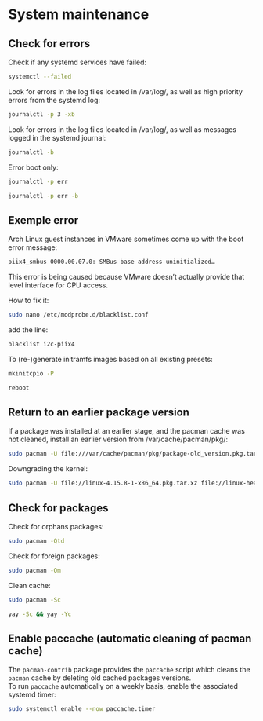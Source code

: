 # System maintenance

## Check for errors

Check if any systemd services have failed:

```bash
systemctl --failed
```

Look for errors in the log files located in /var/log/, as well as high priority errors from the systemd log:

```bash
journalctl -p 3 -xb
```

Look for errors in the log files located in /var/log/, as well as messages logged in the systemd journal:

```bash
journalctl -b
```

Error boot only:

```bash
journalctl -p err
```

```bash
journalctl -p err -b
```

## Exemple error

Arch Linux guest instances in VMware sometimes come up with the boot error message:

```bash
piix4_smbus 0000.00.07.0: SMBus base address uninitialized…
```

This error is being caused because VMware doesn’t actually provide that level interface for CPU access.

How to fix it:

```bash
sudo nano /etc/modprobe.d/blacklist.conf
```

add the line:

```bash
blacklist i2c-piix4
```

To (re-)generate initramfs images based on all existing presets:

```bash
mkinitcpio -P
```

```bash
reboot
```

## Return to an earlier package version

If a package was installed at an earlier stage, and the pacman cache was not cleaned, install an earlier version from /var/cache/pacman/pkg/:

```bash
sudo pacman -U file:///var/cache/pacman/pkg/package-old_version.pkg.tar.type
```

Downgrading the kernel:

```bash
sudo pacman -U file://linux-4.15.8-1-x86_64.pkg.tar.xz file://linux-headers-4.15.8-1-x86_64.pkg.tar.xz file://virtualbox-host-modules-arch-5.2.8-4-x86_64.pkg.tar.xz
```

## Check for packages 

Check for orphans packages:

```bash
sudo pacman -Qtd
```

Check for foreign packages:

```bash
sudo pacman -Qm
```

Clean cache:

```bash
sudo pacman -Sc
```

```bash
yay -Sc && yay -Yc
```

## Enable paccache (automatic cleaning of pacman cache)

The `pacman-contrib` package provides the `paccache` script which cleans the `pacman` cache by deleting old cached packages versions.  
To run `paccache` automatically on a weekly basis, enable the associated systemd timer:

```bash
sudo systemctl enable --now paccache.timer
```
